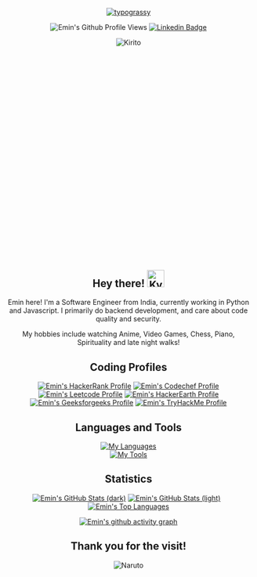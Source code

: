 <div align="center">
<p>
	<a href="https://github.com/kawarimidoll/typograssy"><img alt="typograssy" src="https://typograssy.deno.dev/api?text=Hey,%20Developer!%20%20%20&l0=none&l1=9ce9cc&l2=3fc5b0&l3=30a095&l4=2d9d8f&comment=&bg=none&frame=none"></a>
</p>

<p>
	<img src="https://komarev.com/ghpvc/?username=epsilon-alpha&color=1C8C8C&style=for-the-badge" alt="Emin's Github Profile Views">
	<a href="https://www.linkedin.com/in/eminafroz/"><img draggable="false" src="https://img.shields.io/badge/LinkedIn-0077B5?style=for-the-badge&logo=linkedin&logoColor=white" alt="Linkedin Badge"></a>
</p>

<div style="width:100%;height:0;padding-bottom:88%;position:relative;"><img src="https://i.pinimg.com/originals/3b/59/ac/3b59acbfa00430117fda937cc6783903.gif" class="giphy-embed" alt="Kirito"></div>


<h2 align="center">Hey there! <img height="35" alt="Kyubey" src="https://raw.githubusercontent.com/innng/innng/master/assets/kyubey.gif"/></h2>


Emin here! I'm a Software Engineer from India, currently working in Python and Javascript. I primarily do backend development, and care about code quality and security.

My hobbies include watching Anime, Video Games, Chess, Piano, Spirituality and late night walks!


<h2 align="center">Coding Profiles</h2>

[![Emin's HackerRank Profile](https://img.shields.io/badge/-Hackerrank-2EC866?style=for-the-badge&logo=HackerRank&logoColor=white)](https://www.hackerrank.com/epsilonalpha)
[![Emin's Codechef Profile](https://img.shields.io/badge/Codechef-%23B92B27.svg?&style=for-the-badge&logo=Codechef&logoColor=white)](https://www.codechef.com/users/epsilonalpha)
[![Emin's Leetcode Profile](https://img.shields.io/badge/-LeetCode-FFA116?style=for-the-badge&logo=LeetCode&logoColor=black)](https://www.leetcode.com/epsilonalpha)
[![Emin's HackerEarth Profile](https://img.shields.io/badge/HackerEarth-%232C3454.svg?&style=for-the-badge&logo=HackerEarth&logoColor=Blue)](https://www.hackerearth.com/@epsilonalpha)
[![Emin's Geeksforgeeks Profile](https://img.shields.io/badge/GeeksforGeeks-298D46?style=for-the-badge&logo=geeksforgeeks&logoColor=white)](https://auth.geeksforgeeks.org/user/epsilonalpha)
[![Emin's TryHackMe Profile](https://img.shields.io/badge/TryHackMe-212C42?style=for-the-badge&logo=TryHackMe&logoColor=white)](https://tryhackme.com/p/EpsilonAlpha)

## Languages and Tools
[![My Languages](https://skillicons.dev/icons?i=py,js,java,bash,cpp)](https://skillicons.dev)
<br>
[![My Tools](https://skillicons.dev/icons?i=aws,linux,git,postman,postgres,mysql,redis,flask,django,angular,nginx,selenium,vscode,atom,vim&perline=5)](https://skillicons.dev)
 

## Statistics 
[![Emin's GitHub Stats (dark)](https://github-readme-stats-emins-projects-84f18f4f.vercel.app/api?username=epsilon-alpha&count_private=true&show_icons=true&show=reviews,prs_merged,prs_merged_percentage&hide=stars,issues,contribs&include_all_commits=true&theme=dark#gh-dark-mode-only)](https://github.com/anuraghazra/github-readme-stats#gh-dark-mode-only)
[![Emin's GitHub Stats (light)](https://github-readme-stats-emins-projects-84f18f4f.vercel.app/api?username=epsilon-alpha&count_private=true&show_icons=true&show=reviews,prs_merged,prs_merged_percentage&hide=stars,issues,contribs&include_all_commits=true&theme=default#gh-light-mode-only)](https://github.com/anuraghazra/github-readme-stats#gh-light-mode-only)
&nbsp;
[![Emin's Top Languages](https://github-readme-stats-emins-projects-84f18f4f.vercel.app/api/top-langs?username=epsilon-alpha&layout=donut&count_private=true&show_icons=true&theme=transparent&hide=html,css,jinja,Dockerfile,Actionscript&exclude_repo=CP)](https://github.com/anuraghazra/github-readme-stats)

[![Emin's github activity graph](https://github-readme-activity-graph-nu.vercel.app/graph?username=Epsilon-Alpha&custom_title=Emin's%20Contribution%20Graph&hide_border=true&theme=tokyo-night&bg_color=none)](https://github.com/ashutosh00710/github-readme-activity-graph)

## Thank you for the visit!
<img draggable="false" src="https://i.imgur.com/9tIFmUS.gif" alt="Naruto">

</div>

[1]: https://www.linkedin.com/in/eminafroz/
[1.1]: https://raw.githubusercontent.com/MartinHeinz/MartinHeinz/master/linkedin-3-16.png (LinkedIn icon without padding)
